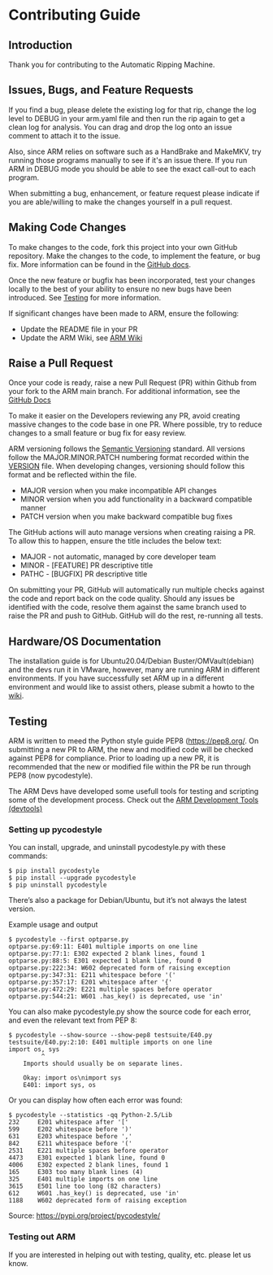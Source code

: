 # Contributing Guide
## Introduction
Thank you for contributing to the Automatic Ripping Machine.

## Issues, Bugs, and Feature Requests
If you find a bug, please delete the existing log for that rip,
change the log level to DEBUG in your arm.yaml file and then run the rip again to get a clean log for analysis.  You can drag and drop the log onto an issue comment to attach it to the issue.

Also, since ARM relies on software such as a HandBrake and MakeMKV,
try running those programs manually to see if it's an issue there.
If you run ARM in DEBUG mode you should
be able to see the exact call-out to each program.

When submitting a bug, enhancement, or feature request please indicate if you are able/willing to make the changes yourself in a pull request.

## Making Code Changes

To make changes to the code, fork this project into your own GitHub repository.
Make the changes to the code, to implement the feature, or bug fix.
More information can be found in the [GitHub docs](https://docs.github.com/en/pull-requests/collaborating-with-pull-requests/working-with-forks/fork-a-repo).

Once the new feature or bugfix has been incorporated,
test your changes locally to the best of your ability to ensure no new bugs have been introduced.
See [Testing](#Testing) for more information.

If significant changes have been made to ARM, ensure the following:
- Update the README file in your PR
- Update the ARM Wiki, see [ARM Wiki](http://github.com/automatic-ripping-machine/automatic-ripping-machine/wiki/Contribute-Wiki)

## Raise a Pull Request

Once your code is ready, raise a new Pull Request (PR) within Github from your fork to the ARM main branch.
For additional information, see the [GitHub Docs](https://help.github.com/articles/creating-a-pull-request/)

To make it easier on the Developers reviewing any PR, avoid creating massive changes to the code base in one PR.
Where possible, try to reduce changes to a small feature or bug fix for easy review.

ARM versioning follows the [Semantic Versioning](https://semver.org/) standard.
All versions follow the MAJOR.MINOR.PATCH numbering format recorded within the [VERSION](https://github.com/automatic-ripping-machine/automatic-ripping-machine/blob/main/VERSION) file.
When developing changes, versioning should follow this format and be reflected within the file.

- MAJOR version when you make incompatible API changes
- MINOR version when you add functionality in a backward compatible manner
- PATCH version when you make backward compatible bug fixes

The GitHub actions will auto manage versions when creating raising a PR.
To allow this to happen, ensure the title includes the below text:

- MAJOR - not automatic, managed by core developer team
- MINOR - [FEATURE] PR descriptive title
- PATHC - [BUGFIX] PR descriptive title

On submitting your PR,
GitHub will automatically run multiple checks against the code and report back on the code quality.
Should any issues be identified with the code,
resolve them against the same branch used to raise the PR and push to GitHub.
GitHub will do the rest, re-running all tests.

## Hardware/OS Documentation
The installation guide is for Ubuntu20.04/Debian Buster/OMVault(debian) and the devs run it in VMware, however, many are running ARM in different environments. 
If you have successfully set ARM up in a different environment and would like to assist others, please submit a howto to the [wiki](https://github.com/automatic-ripping-machine/automatic-ripping-machine/wiki).   

## Testing
 
ARM is written to meed the Python style guide PEP8 (https://pep8.org/. On submitting a new PR to ARM, the new and modified code will be checked against PEP8 for compliance.
Prior to loading up a new PR, it is recommended that the new or modified file within the PR be run through PEP8 (now pycodestyle).

The ARM Devs have developed some usefull tools for testing and scripting some of the development process.
Check out the [ARM Development Tools (devtools)](https://github.com/automatic-ripping-machine/automatic-ripping-machine/wiki/Contribute-DevTools)
 
### Setting up pycodestyle
 
 You can install, upgrade, and uninstall pycodestyle.py with these commands:
 
 ```
 $ pip install pycodestyle
 $ pip install --upgrade pycodestyle
 $ pip uninstall pycodestyle
 ```
 
 There’s also a package for Debian/Ubuntu, but it’s not always the latest version.
 
 Example usage and output
 
 ```
 $ pycodestyle --first optparse.py
 optparse.py:69:11: E401 multiple imports on one line
 optparse.py:77:1: E302 expected 2 blank lines, found 1
 optparse.py:88:5: E301 expected 1 blank line, found 0
 optparse.py:222:34: W602 deprecated form of raising exception
 optparse.py:347:31: E211 whitespace before '('
 optparse.py:357:17: E201 whitespace after '{'
 optparse.py:472:29: E221 multiple spaces before operator
 optparse.py:544:21: W601 .has_key() is deprecated, use 'in'
 ```
 
 You can also make pycodestyle.py show the source code for each error, and even the relevant text from PEP 8:
 
 ```
 $ pycodestyle --show-source --show-pep8 testsuite/E40.py
 testsuite/E40.py:2:10: E401 multiple imports on one line
 import os, sys
          ^
     Imports should usually be on separate lines.
 
     Okay: import os\nimport sys
     E401: import sys, os
 ```
 
 Or you can display how often each error was found:
 
 ```
 $ pycodestyle --statistics -qq Python-2.5/Lib
 232     E201 whitespace after '['
 599     E202 whitespace before ')'
 631     E203 whitespace before ','
 842     E211 whitespace before '('
 2531    E221 multiple spaces before operator
 4473    E301 expected 1 blank line, found 0
 4006    E302 expected 2 blank lines, found 1
 165     E303 too many blank lines (4)
 325     E401 multiple imports on one line
 3615    E501 line too long (82 characters)
 612     W601 .has_key() is deprecated, use 'in'
 1188    W602 deprecated form of raising exception
 ```
 
 Source: https://pypi.org/project/pycodestyle/
 
### Testing out ARM
 
 If you are interested in helping out with testing, quality, etc. please let us know.
